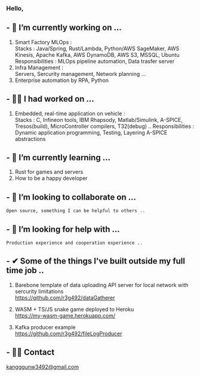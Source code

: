 ### Hello,

## - 🔭 I’m currently working on ...  
1. Smart Factory MLOps :   
    Stacks : Java/Spring, Rust/Lambda, Python/AWS SageMaker, AWS Kinesis, Apache Kafka, AWS DynamoDB, AWS S3, MSSQL, Ubuntu   
    Responsibilities : MLOps pipeline automation, Data trasfer server  
2. Infra Management :  
    Servers, Sercurity management, Network planning ...
3. Enterprise automation by RPA, Python
  
  
    
## - 🐱‍🚀 I had worked on ...  
1. Embedded, real-time application on vehicle :  
    Stacks : C, Infineon tools, IBM Rhapsody, Matlab/Simulink, A-SPICE, Tresos(build), MicroController compilers, T32(debug) ..
    Responsibilities : Dynamic application programming, Testing, Layering A-SPICE abstractions     
  
    
## - 🌱 I’m currently learning ...  
1. Rust for games and servers
2. How to be a happy developer  
  
  
## - 👯 I’m looking to collaborate on ...  
    Open source, something I can be helpful to others ..
  
  
## - 🤔 I’m looking for help with ...  
    Production experience and cooperation experience ..
  
  

## - ✔ Some of the things I've built outside my full time job ..

1. Barebone template of data uploading API server for local network with sercurity limitations  
https://github.com/r3g492/dataGatherer  
  
2. WASM + TS/JS snake game deployed to Heroku   
https://my-wasm-game.herokuapp.com/

3. Kafka producer example   
https://github.com/r3g492/fileLogProducer
    
  
## - 🐱‍👤 Contact  
kangggunw3492@gmail.com


